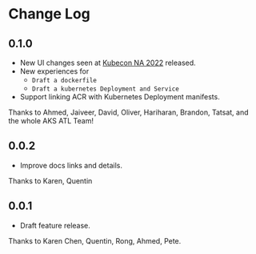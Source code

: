 # Change Log

## 0.1.0

-  New UI changes seen at [Kubecon NA 2022](https://azuredaywithkubernetes2022.com/from-cloud-to-code-quickly-with-aks-spencer-libbing-brandon-foley/) released.
-  New experiences for 
    - `Draft a dockerfile`
    - `Draft a kubernetes Deployment and Service`
-  Support linking ACR with Kubernetes Deployment manifests.

Thanks to Ahmed, Jaiveer, David, Oliver, Hariharan, Brandon, Tatsat, and the whole AKS ATL Team!

## 0.0.2

-  Improve docs links and details.

Thanks to Karen, Quentin

## 0.0.1

-  Draft feature release.

Thanks to Karen Chen, Quentin, Rong, Ahmed, Pete.
